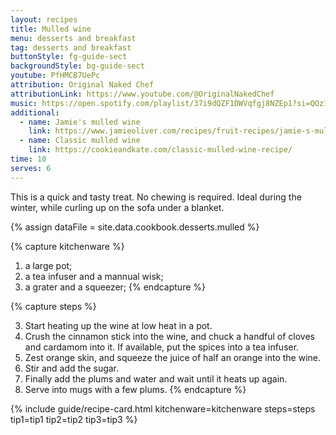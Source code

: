 ```yaml
---
layout: recipes
title: Mulled wine
menu: desserts and breakfast
tag: desserts and breakfast
buttonStyle: fg-guide-sect
backgroundStyle: bg-guide-sect
youtube: PfHMCB7UePc
attribution: Original Naked Chef
attributionLink: https://www.youtube.com/@OriginalNakedChef
music: https://open.spotify.com/playlist/37i9dQZF1DWVqfgj8NZEp1?si=QOz1ujfjQrqSR6yTeP6OIg
additional:
  - name: Jamie's mulled wine
    link: https://www.jamieoliver.com/recipes/fruit-recipes/jamie-s-mulled-wine/
  - name: Classic mulled wine
    link: https://cookieandkate.com/classic-mulled-wine-recipe/
time: 10
serves: 6
---
```


This is a quick and tasty treat. No chewing is required. Ideal during the winter, while curling up on the sofa under a blanket.
<!-- excerpt-end -->

{% assign dataFile = site.data.cookbook.desserts.mulled %}

{% capture kitchenware %}
1. a large pot;
2. a tea infuser and a mannual wisk;
3. a grater and a squeezer;
{% endcapture %}

{% capture steps %}


3. Start heating up the wine at low heat in a pot.
4. Crush the cinnamon stick into the wine, and chuck a handful of cloves and cardamom into it. If available, put the spices into a tea infuser.
5. Zest orange skin, and squeeze the juice of half an orange into the wine.
6. Stir and add the sugar.
7. Finally add the plums and water and wait until it heats up again.
8. Serve into mugs with a few plums.
{% endcapture %}

{% include guide/recipe-card.html kitchenware=kitchenware steps=steps tip1=tip1 tip2=tip2 tip3=tip3 %}